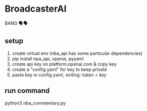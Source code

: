 # BroadcasterAI
BANG 🗣️🗣️

## setup
1) create virtual env (nba_api has some particular dependencies)
2) pip install npa_api, openai, pyyaml
3) create api key on platform.openai.com & copy key
4) create a "config.yaml" for key to keep private
5) paste key in config.yaml, writing: token = _key_


## run command
python3 nba_commentary.py
